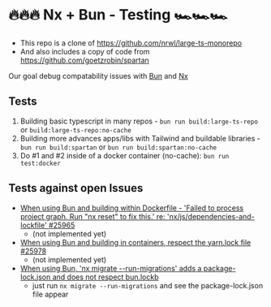 # 🔥🔥🔥 Nx + Bun - Testing 🏎️🏎️🏎️
- This repo is a clone of https://github.com/nrwl/large-ts-monorepo
- And also includes a copy of code from https://github.com/goetzrobin/spartan

Our goal debug compatability issues with [Bun](https://bun.sh/) and [Nx](https://nx.dev/)

## Tests
1. Building basic typescript in many repos - `bun run build:large-ts-repo` or `build:large-ts-repo:no-cache`
2. Building more advances apps/libs with Tailwind and buildable libraries - `bun run build:spartan` or `bun run build:spartan:no-cache`
3. Do #1 and #2 inside of a docker container (no-cache): `bun run test:docker`

## Tests against open Issues
- [When using Bun and building within Dockerfile - 'Failed to process project graph. Run "nx reset" to fix this.' re: 'nx/js/dependencies-and-lockfile' #25965](https://github.com/nrwl/nx/issues/25965)
  - (not implemented yet)
- [When using Bun and building in containers, respect the yarn.lock file #25978](https://github.com/nrwl/nx/issues/25978)
  - (not implemented yet)
- [When using Bun, 'nx migrate --run-migrations' adds a package-lock.json and does not respect bun.lockb](https://github.com/nrwl/nx/issues/25987)
  - just run `nx migrate --run-migrations` and see the package-lock.json file appear

